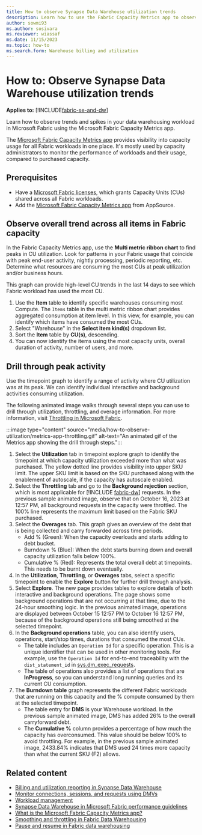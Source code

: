 ```yaml
---
title: How to observe Synapse Data Warehouse utilization trends
description: Learn how to use the Fabric Capacity Metrics app to observe Microsoft Fabric Synapse Data Warehouse utilization trends.
author: sowmi93
ms.author: sosivara
ms.reviewer: wiassaf
ms.date: 11/15/2023
ms.topic: how-to
ms.search.form: Warehouse billing and utilization
---
```


# How to: Observe Synapse Data Warehouse utilization trends

**Applies to:** [!INCLUDE[fabric-se-and-dw](includes/applies-to-version/fabric-se-and-dw.md)]

Learn how to observe trends and spikes in your data warehousing workload in Microsoft Fabric using the Microsoft Fabric Capacity Metrics app. 

The [Microsoft Fabric Capacity Metrics app](../enterprise/metrics-app.md) provides visibility into capacity usage for all Fabric workloads in one place. It's mostly used by capacity administrators to monitor the performance of workloads and their usage, compared to purchased capacity.  

## Prerequisites

- Have a [Microsoft Fabric licenses](/fabric/enterprise/licenses), which grants Capacity Units (CUs) shared across all Fabric workloads.
- Add the [Microsoft Fabric Capacity Metrics app](../enterprise/metrics-app.md) from AppSource.

## Observe overall trend across all items in Fabric capacity

In the Fabric Capacity Metrics app, use the **Multi metric ribbon chart** to find peaks in CU utilization. Look for patterns in your Fabric usage that coincide with peak end-user activity, nightly processing, periodic reporting, etc. Determine what resources are consuming the most CUs at peak utilization and/or business hours.

This graph can provide high-level CU trends in the last 14 days to see which Fabric workload has used the most CU.

1. Use the **Item** table to identify specific warehouses consuming most Compute. The `Items` table in the multi metric ribbon chart provides aggregated consumption at item level. In this view, for example, you can identify which items have consumed the most CUs.
1. Select "Warehouse" in the **Select item kind(s)** dropdown list.
1. Sort the **Item** table by **CU(s)**, descending.
1. You can now identify the items using the most capacity units, overall duration of activity, number of users, and more.

## Drill through peak activity

Use the timepoint graph to identify a range of activity where CU utilization was at its peak. We can identify individual interactive and background activities consuming utilization.

The following animated image walks through several steps you can use to drill through utilization, throttling, and overage information. For more information, visit [Throttling in Microsoft Fabric](/fabric/enterprise/throttling).

:::image type="content" source="media/how-to-observe-utilization/metrics-app-throttling.gif" alt-text="An animated gif of the Metrics app showing the drill through steps.":::

1. Select the **Utilization** tab in timepoint explore graph to identify the timepoint at which capacity utilization exceeded more than what was purchased. The yellow dotted line provides visibility into upper SKU limit. The upper SKU limit is based on the SKU purchased along with the enablement of autoscale, if the capacity has autoscale enabled.
1. Select the **Throttling** tab and go to the **Background rejection** section, which is most applicable for [!INCLUDE [fabric-dw](includes/fabric-dw.md)] requests. In the previous sample animated image, observe that on October 16, 2023 at 12:57 PM, all background requests in the capacity were throttled. The 100% line represents the maximum limit based on the Fabric SKU purchased.
1. Select the **Overages** tab. This graph gives an overview of the debt that is being collected and carry forwarded across time periods.
    - Add % (Green): When the capacity overloads and starts adding to debt bucket.
    - Burndown % (Blue): When the debt starts burning down and overall capacity utilization falls below 100%.
    - Cumulative % (Red): Represents the total overall debt at timepoints. This needs to be burnt down eventually.
1. In the **Utilization**, **Throttling**, or **Overages** tabs, select a specific timepoint to enable the **Explore** button for further drill through analysis. 
1. Select **Explore**. The new page provides tables to explore details of both interactive and background operations. The page shows some background operations that are not occurring at that time, due to the 24-hour smoothing logic. In the previous animated image, operations are displayed between October 15 12:57 PM to October 16 12:57 PM, because of the background operations still being smoothed at the selected timepoint.
1. In the **Background operations** table, you can also identify users, operations, start/stop times, durations that consumed the most CUs.
    - The table includes an `Operation Id` for a specific operation. This is a unique identifier that can be used in other monitoring tools. For example, use the `Operation Id` for end-to-end traceability with the `dist_statement_id` in [sys.dm_exec_requests](/sql/relational-databases/system-dynamic-management-views/sys-dm-exec-requests-transact-sql?view=fabric&preserve-view=true).
    - The table of operations also provides a list of operations that are **InProgress**, so you can understand long running queries and its current CU consumption.
1. The **Burndown table** graph represents the different Fabric workloads that are running on this capacity and the % compute consumed by them at the selected timepoint. 
    - The table entry for **DMS** is your Warehouse workload. In the previous sample animated image, DMS has added 26% to the overall carryforward debt.
    - The **Cumulative %** column provides a percentage of how much the capacity has overconsumed. This value should be below 100% to avoid throttling. For example, in the previous sample animated image, 2433.84% indicates that DMS used 24 times more capacity than what the current SKU (F2) allows.

## Related content

- [Billing and utilization reporting in Synapse Data Warehouse](usage-reporting.md)
- [Monitor connections, sessions, and requests using DMVs](monitor-using-dmv.md)
- [Workload management](workload-management.md)
- [Synapse Data Warehouse in Microsoft Fabric performance guidelines](guidelines-warehouse-performance.md)
- [What is the Microsoft Fabric Capacity Metrics app?](../enterprise/metrics-app.md)
- [Smoothing and throttling in Fabric Data Warehousing](compute-capacity-smoothing-throttling.md)
- [Pause and resume in Fabric data warehousing](pause-resume.md)
